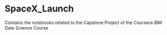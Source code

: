 # SpaceX_Launch
Contains the notebooks related to the Capstone Project of the Coursera IBM Data Science Course
